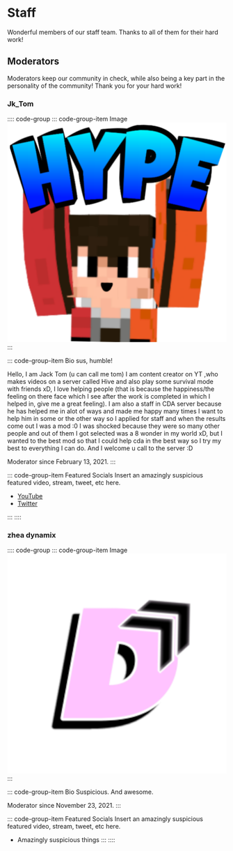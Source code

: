 <style lang="scss">
	div.code-group {
		.code-group__nav {
			text-align: center; margin: auto; display: block;
			ul { width: 75%; }
			li { padding-left: 10%; padding-right: 10%; }
		}
		img { width: 50%; margin: auto; display: block; }
	}
</style>

# Staff
Wonderful members of our staff team. Thanks to all of them for their hard work!

## Moderators
Moderators keep our community in check, while also being a key part in the personality of the community! Thank you for your hard work!

### Jk_Tom
:::: code-group
::: code-group-item Image
![Jk_Tom](/images/staff/moderators/Jk_Tom.png)
:::

::: code-group-item Bio
sus, humble!

Hello, I am Jack Tom (u can call me tom) I am content creator on YT ,who makes videos on a server called Hive and also play some survival mode with friends xD, I love helping people (that is because the happiness/the feeling on there face which I see after the work is completed in which I helped in, give me a great feeling). I am also a staff in CDA server because he has helped me in alot of ways and made me happy many times I want to help him in some or the other way so I applied for staff and when the results come out I was a mod :0 I was shocked because they were so many other people and out of them I got selected was a 8 wonder in my world xD, but I wanted to the best mod so that I could help cda in the best way so I try  my best to everything I can do. And I welcome u call to the server :D

Moderator since February 13, 2021.
:::

::: code-group-item Featured Socials
Insert an amazingly suspicious featured video, stream, tweet, etc here.
- [YouTube](https://youtube.com/channel/UCYPgOYu7O8vlJHUhQiyf4_w)
- [Twitter](https://twitter.com/Jktom1234)
<TwitterFollow id="Jktom1234" />
:::
::::

### zhea dynamix
:::: code-group
::: code-group-item Image
![zhea dynamix](/images/staff/moderators/zhea-dynamix.png)
:::

::: code-group-item Bio
Suspicious. And awesome.

Moderator since November 23, 2021.
:::

::: code-group-item Featured Socials
Insert an amazingly suspicious featured video, stream, tweet, etc here.
- Amazingly suspicious things
:::
::::